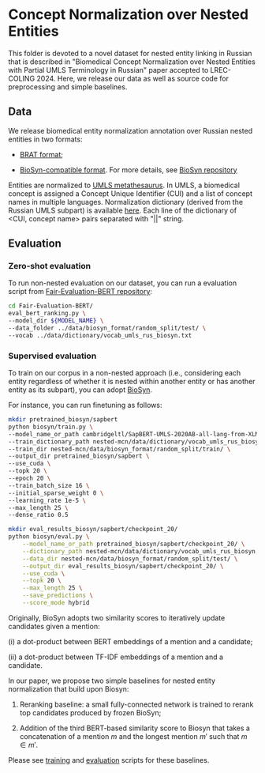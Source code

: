 # Concept Normalization over Nested Entities

This folder is devoted to a novel dataset for nested entity linking in Russian that is described in "Biomedical Concept Normalization over Nested Entities with Partial UMLS Terminology in Russian" paper accepted to LREC-COLING 2024. Here, we release our data as well as source code for preprocessing and simple baselines.



## Data

We release biomedical entity normalization annotation over Russian nested entities in two formats:

* [BRAT format](https://github.com/nerel-ds/NEREL-BIO/tree/master/nested-mcn/data/brat);

* [BioSyn-compatible format](https://github.com/nerel-ds/NEREL-BIO/tree/master/nested-mcn/data/biosyn_format). For more details, see [BioSyn repository](https://github.com/dmis-lab/BioSyn)


Entities are normalized to [UMLS metathesaurus](https://www.nlm.nih.gov/research/umls/knowledge_sources/metathesaurus/index.html). In UMLS, a  biomedical concept is assigned a Concept Unique Identifier (CUI) and a list of concept names in multiple languages.
Normalization dictionary (derived from the Russian UMLS subpart) is available [here](https://github.com/nerel-ds/NEREL-BIO/blob/master/nested-mcn/data/dictionary/vocab_umls_rus_biosyn.txt). Each line of the dictionary of <CUI, concept name> pairs separated with "||" string.

## Evaluation

### Zero-shot evaluation

To run non-nested evaluation on our dataset, you can run a evaluation script from [Fair-Evaluation-BERT repository](https://github.com/alexeyev/Fair-Evaluation-BERT.git):

```bash
cd Fair-Evaluation-BERT/
eval_bert_ranking.py \
--model_dir ${MODEL_NAME} \
--data_folder ../data/biosyn_format/random_split/test/ \
--vocab ../data/dictionary/vocab_umls_rus_biosyn.txt

```

### Supervised evaluation

To train on our corpus in a non-nested approach (i.e., considering each entity regardless of whether it is nested within another entity or has another entity as its subpart), you can adopt [BioSyn](https://github.com/dmis-lab/BioSyn).

For instance, you can run finetuning as follows:
```bash
mkdir pretrained_biosyn/sapbert
python biosyn/train.py \
--model_name_or_path cambridgeltl/SapBERT-UMLS-2020AB-all-lang-from-XLMR \
--train_dictionary_path nested-mcn/data/dictionary/vocab_umls_rus_biosyn.txt \
--train_dir nested-mcn/data/biosyn_format/random_split/train/ \
--output_dir pretrained_biosyn/sapbert \
--use_cuda \
--topk 20 \
--epoch 20 \
--train_batch_size 16 \
--initial_sparse_weight 0 \
--learning_rate 1e-5 \
--max_length 25 \
--dense_ratio 0.5
```

```bash
mkdir eval_results_biosyn/sapbert/checkpoint_20/
python biosyn/eval.py \
    --model_name_or_path pretrained_biosyn/sapbert/checkpoint_20/ \
    --dictionary_path nested-mcn/data/dictionary/vocab_umls_rus_biosyn.txt \
    --data_dir nested-mcn/data/biosyn_format/random_split/test/ \
    --output_dir eval_results_biosyn/sapbert/checkpoint_20/ \
    --use_cuda \
    --topk 20 \
    --max_length 25 \
    --save_predictions \
    --score_mode hybrid
```

Originally, BioSyn adopts two similarity scores to iteratively update candidates given a mention:

(i) a dot-product between BERT embeddings of a mention and a candidate;

(ii) a dot-product between TF-IDF embeddings of a mention and a candidate.

In our paper, we propose two simple baselines for nested entity normalization that build upon Biosyn:

1. Reranking baseline: a small fully-connected network is trained to rerank top candidates produced by frozen BioSyn;

2. Addition of the third BERT-based similarity score to Biosyn that takes a concatenation of a mention $m$ and the longest mention $m'$ such that $m \in m'$.

Please see [training](https://github.com/nerel-ds/NEREL-BIO/tree/master/nested-mcn/sh/train) and [evaluation](https://github.com/nerel-ds/NEREL-BIO/tree/master/nested-mcn/sh/eval) scripts for these baselines.




